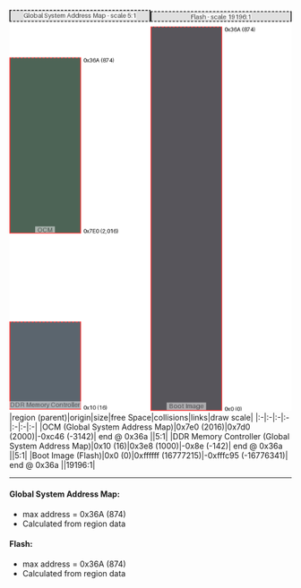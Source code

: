![memory map diagram](A8_region_exceeds_height-no_maxaddress_set_diagram.png)
|region (parent)|origin|size|free Space|collisions|links|draw scale|
|:-|:-|:-|:-|:-|:-|:-|
|<span style='color:(18, 49, 31)'>OCM (Global System Address Map)</span>|0x7e0 (2016)|0x7d0 (2000)|-0xc46 (-3142)| end @ 0x36a ||5:1|
|<span style='color:(37, 50, 63)'>DDR Memory Controller (Global System Address Map)</span>|0x10 (16)|0x3e8 (1000)|-0x8e (-142)| end @ 0x36a ||5:1|
|<span style='color:(32, 29, 37)'>Boot Image (Flash)</span>|0x0 (0)|0xffffff (16777215)|-0xfffc95 (-16776341)| end @ 0x36a ||19196:1|

---
#### Global System Address Map:
- max address = 0x36A (874)
- Calculated from region data
#### Flash:
- max address = 0x36A (874)
- Calculated from region data
